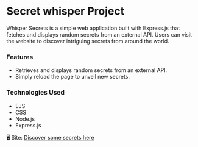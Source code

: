 # Secret whisper Project
Whisper Secrets is a simple web application built with Express.js that fetches and displays random secrets from an external API. Users can visit the website to discover intriguing secrets from around the world.

### Features
* Retrieves and displays random secrets from an external API.
* Simply reload the page to unveil new secrets.

### Technologies Used
* EJS
* CSS
* Node.js
* Express.js


🖥 Site: [Discover some secrets here][def]

[def]: https://secrets-whisper.onrender.com